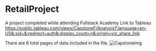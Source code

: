 # RetailProject

A project completed while attending Fullstack Academy
Link to Tableau
https://public.tableau.com/views/CapstoneF/Analysis?:language=en-US&:sid=&:redirect=auth&:display_count=n&:origin=viz_share_link

There are 6 total pages of data included in the file.
![CapstoneImg](https://github.com/user-attachments/assets/57056e89-e688-41b1-a802-0aa097622159)
